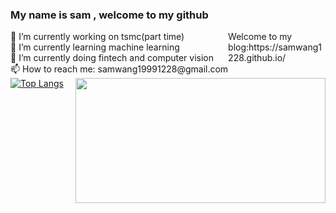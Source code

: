 

<!-- **samwang1228/samwang1228** is a ✨ _special_ ✨ repository because its `README.md` (this file) appears on your GitHub profile. -->

<!-- Here are some ideas to get you started: -->
<h3> My name is sam , welcome to my github </h3>
<div style="float:left;" >
<div>🔭 I’m currently working on tsmc(part time) </div>
<div>🌱 I’m currently learning machine learning </div>
<div>🌱 I’m currently doing fintech and computer vision </div>
<div> 📫 How to reach me: samwang19991228@gmail.com </div>
  </div>
Welcome to my blog:https://samwang1228.github.io/</div>
<img  align = "right"  src ="https://github-readme-stats.vercel.app/api?username=samwang1228&show_icons=true&theme=tokyonight" width="400px" height="200">

[![Top Langs](https://github-readme-stats.vercel.app/api/top-langs/?username=samwang1228&layout=compact)](https://github.com/anuraghazra/github-readme-stats)
 
